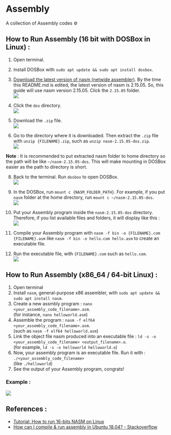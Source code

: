 # Assembly

A collection of Assembly codes ⚙️

## How to Run Assembly (16 bit with DOSBox in Linux) :
1. Open terminal.

2. Install DOSBox with `sudo apt update && sudo apt install dosbox`.

3. [Download the latest version of nasm (netwide assembler)](https://www.nasm.us/pub/nasm/releasebuilds/?C=M;O=D). By the time this README.md is edited, the latest version of nasm is 2.15.05. So, this guide will use nasm version 2.15.05. Click the `2.15.05` folder. <br>
<img src="https://i.ibb.co/kXT68Ys/install-nasm.png" /><br>

4. Click the `dos` directory. <br>
<img src="https://i.ibb.co/7y67qxq/install-nasm-2.png" /><br>

6. Download the `.zip` file. <br>
<img src="https://i.ibb.co/zfzNprg/install-nasm-3.png" /><br>

7. Go to the directory where it is downloaded. Then extract the `.zip` file with `unzip {FILENAME}.zip`, such as `unzip nasm-2.15.05-dos.zip`. <br>
<img src="https://i.ibb.co/sKmgnfK/install-nasm-4.png" /><br>

**Note** : It is recommended to put extracted nasm folder to home directory so the path will be like `~/nasm-2.15.05-dos`. This will make mounting in DOSBox easier as the path to directory is short.

8. Back to the terminal. Run `dosbox` to open DOSBox. <br>
<img src="https://i.ibb.co/7RJQPHW/run-nasm-assembly-0.png" /><br>

9. In the DOSBox, run `mount c {NASM_FOLDER_PATH}`. For example, if you put `nasm` folder at the home directory, run `mount c ~/nasm-2.15.05-dos`. <br>
<img src="https://i.ibb.co/T8FZ93c/run-assembly-1.png" /><br>

10. Put your Assembly program inside the `nasm-2.15.05-dos` directory. Therefore, if you list available files and folders, it will display like this : <br>
<img src="https://i.ibb.co/zZVz5NY/run-assembly-2.png" /><br>

11. Compile your Assembly program with `nasm -f bin -o {FILENAME}.com {FILENAME}.asm` like `nasm -f bin -o hello.com hello.asm` to create an executable file.

12. Run the executable file, with `{FILENAME}.com` such as `hello.com`. <br>
<img src="https://i.ibb.co/tPC6XwW/run-assembly-3.png" /><br>

## How to Run Assembly (x86_64 / 64-bit Linux) :
1. Open terminal
2. Install `nasm`, general-purpose x86 assembler, with `sudo apt update && sudo apt install nasm`.
3. Create a new assmbly program : `nano <your_assembly_code_filename>.asm`. <br>(for instance, `nano helloworld.asm`)
4. Assemble the program : `nasm -f elf64 <your_assembly_code_filename>.asm`. <br>(such as `nasm -f elf64 helloworld.asm`)
5. Link the object file nasm produced into an executable file : `ld -s -o <your_assembly_code_filename> <output_filename>.o`. <br>(for example, `ld -s -o helloworld helloworld.o`)
6. Now, your assembly program is an executable file. Run it with : `./<your_assembly_code_filename>` <br>(like `./helloworld`)
7. See the output of your Assembly program, congrats!

### Example :<br>
<img src="https://i.ibb.co/SsZMSBr/how-to-run-assembly.png" />

## References :
- [Tutorial: How to run 16-bits NASM on Linux](https://forum.nasm.us/index.php?topic=1297.0)
- [How can I compile & run assembly in Ubuntu 18.04? - Stackoverflow](https://askubuntu.com/questions/1064619/how-can-i-compile-run-assembly-in-ubuntu-18-04)
